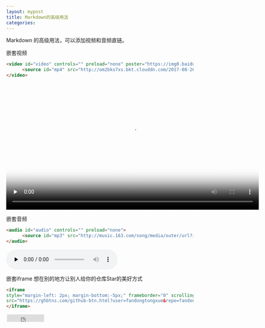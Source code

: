 ```yaml
---
layout: mypost
title: Markdown的高级用法
categories: 
---
```

Markdown 的高级用法，可以添加视频和音频直链。

嵌套视频

```HTML
<video id="video" controls="" preload="none" poster="https://img0.baidu.com/it/u=2149176743,3600714842&fm=26&fmt=auto&gp=0.jpg" width="680px">
      <source id="mp4" src="http://om2bks7xs.bkt.clouddn.com/2017-08-26-Markdown-Advance-Video.mp4" type="video/mp4">
</video>
```
<video id="video" controls="" preload="none" poster="http://om2bks7xs.bkt.clouddn.com/2017-08-26-Markdown-Advance-Video.jpg" width="680px">
      <source id="mp4" src="https://s-bj-2339-mydisk1.oss.dogecdn.com/%E3%81%82%E3%81%AE%E3%81%AF%E3%81%AA.mp4" type="video/mp4">
</video>

嵌套音频

```HTML
<audio id="audio" controls="" preload="none">
      <source id="mp3" src="http://music.163.com/song/media/outer/url?id=网易云歌曲ID.mp3">
</audio>
```
<audio id="audio" controls="" preload="none">
      <source id="mp3" src="http://music.163.com/song/media/outer/url?id=1369820.mp3">
</audio>

嵌套iframe
想在别的地方让别人给你的仓库Star的美好方式
```HTML
<iframe
style="margin-left: 2px; margin-bottom:-5px;" frameborder="0" scrolling="0" width="100px" height="20px"
src="https://ghbtns.com/github-btn.html?user=fandongtongxue&repo=fandongtongxue.github.io&type=star&count=true" >
</iframe>
```
<iframe
style="margin-left: 2px; margin-bottom:-5px;" frameborder="0" scrolling="0" width="100px" height="20px"
src="https://ghbtns.com/github-btn.html?user=fandongtongxue&repo=fandongtongxue.github.io&type=star&count=true" >
</iframe>
